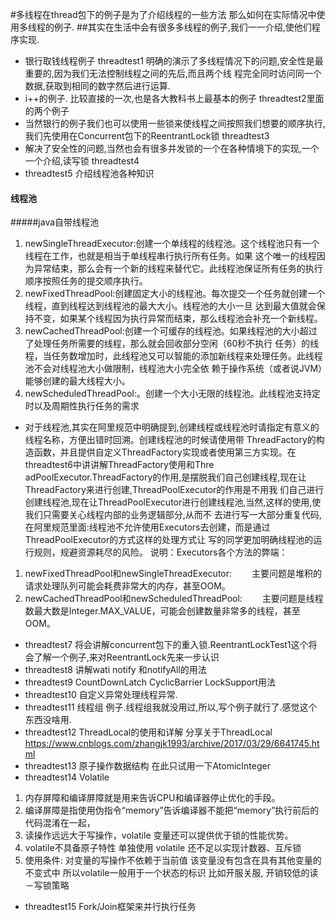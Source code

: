 #多线程在thread包下的例子是为了介绍线程的一些方法 那么如何在实际情况中使用多线程的例子.
##其实在生活中会有很多多线程的例子,我们一一介绍,使他们程序实现.
* 银行取钱线程例子 threadtest1 明确的演示了多线程情况下的问题,安全性是最重要的,因为我们无法控制线程之间的先后,而且两个线
程完全同时访问同一个数据,获取到相同的数字然后进行运算.
* i++的例子. 比较直接的一次,也是各大教科书上最基本的例子 threadtest2里面的两个例子 
* 当然银行的例子我们也可以使用一些锁来使线程之间按照我们想要的顺序执行,我们先使用在Concurrent包下的ReentrantLock锁 threadtest3
* 解决了安全性的问题,当然也会有很多并发锁的一个在各种情境下的实现,一个一个介绍,读写锁 threadtest4
* threadtest5 介绍线程池各种知识  
#### 线程池 
#####java自带线程池
1. newSingleThreadExecutor:创建一个单线程的线程池。这个线程池只有一个线程在工作，也就是相当于单线程串行执行所有任务。如果
这个唯一的线程因为异常结束，那么会有一个新的线程来替代它。此线程池保证所有任务的执行顺序按照任务的提交顺序执行。
2. newFixedThreadPool:创建固定大小的线程池。每次提交一个任务就创建一个线程，直到线程达到线程池的最大大小。线程池的大小一旦
达到最大值就会保持不变，如果某个线程因为执行异常而结束，那么线程池会补充一个新线程。
3. newCachedThreadPool:创建一个可缓存的线程池。如果线程池的大小超过了处理任务所需要的线程，那么就会回收部分空闲（60秒不执行
任务）的线程，当任务数增加时，此线程池又可以智能的添加新线程来处理任务。此线程池不会对线程池大小做限制，线程池大小完全依
赖于操作系统（或者说JVM）能够创建的最大线程大小。
4. newScheduledThreadPool:。创建一个大小无限的线程池。此线程池支持定时以及周期性执行任务的需求

* 对于线程池,其实在阿里规范中明确提到,创建线程或线程池时请指定有意义的线程名称，方便出错时回溯。创建线程池的时候请使用带
ThreadFactory的构造函数，并且提供自定义ThreadFactory实现或者使用第三方实现。在threadtest6中讲讲解ThreadFactory使用和Thre
adPoolExecutor.ThreadFactory的作用,是摆脱我们自己创建线程,现在让ThreadFactory来进行创建,ThreadPoolExecutor的作用是不用我
们自己进行创建线程池,现在让ThreadPoolExecutor进行创建线程池,当然,这样的使用,使我们只需要关心线程内部的业务逻辑部分,从而不
去进行写一大部分重复代码,在阿里规范里面:线程池不允许使用Executors去创建，而是通过ThreadPoolExecutor的方式这样的处理方式让
写的同学更加明确线程池的运行规则，规避资源耗尽的风险。 说明：Executors各个方法的弊端：
1. newFixedThreadPool和newSingleThreadExecutor:
  主要问题是堆积的请求处理队列可能会耗费非常大的内存，甚至OOM。
2. newCachedThreadPool和newScheduledThreadPool:
  主要问题是线程数最大数是Integer.MAX_VALUE，可能会创建数量非常多的线程，甚至OOM。 
* threadtest7 将会讲解concurrent包下的重入锁.ReentrantLockTest1这个将会了解一个例子,来对ReentrantLock先来一步认识
* threadtest8 讲解wati notify 和notifyAll的用法
* threadtest9 CountDownLatch CyclicBarrier LockSupport用法
* threadtest10 自定义异常处理线程异常.
* threadtest11 线程组 例子.线程组我就没用过,所以,写个例子就行了.感觉这个东西没啥用.
* threadtest12 ThreadLocal的使用和详解  分享关于ThreadLocal https://www.cnblogs.com/zhangjk1993/archive/2017/03/29/6641745.html
* threadtest13 原子操作数据结构 在此只试用一下AtomicInteger
* threadtest14 Volatile
1. 内存屏障和编译屏障就是用来告诉CPU和编译器停止优化的手段。
2. 编译屏障是指使用伪指令“memory”告诉编译器不能把“memory”执行前后的代码混淆在一起，
3. 读操作远远大于写操作，volatile 变量还可以提供优于锁的性能优势。
4. volatile不具备原子特性 单独使用 volatile 还不足以实现计数器、互斥锁
5. 使用条件: 对变量的写操作不依赖于当前值  该变量没有包含在具有其他变量的不变式中 所以volatile一般用于一个状态的标识
比如开服关服, 开销较低的读－写锁策略
*  threadtest15 Fork/Join框架来并行执行任务
            